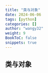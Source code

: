 ```yaml
---
title: "类与对象"
date: 2024-06-06
tags: [python]
categories: []
author: "wangy32"
weight: 9
BookToC: false
snippets: true
---
```


## 类与对象
